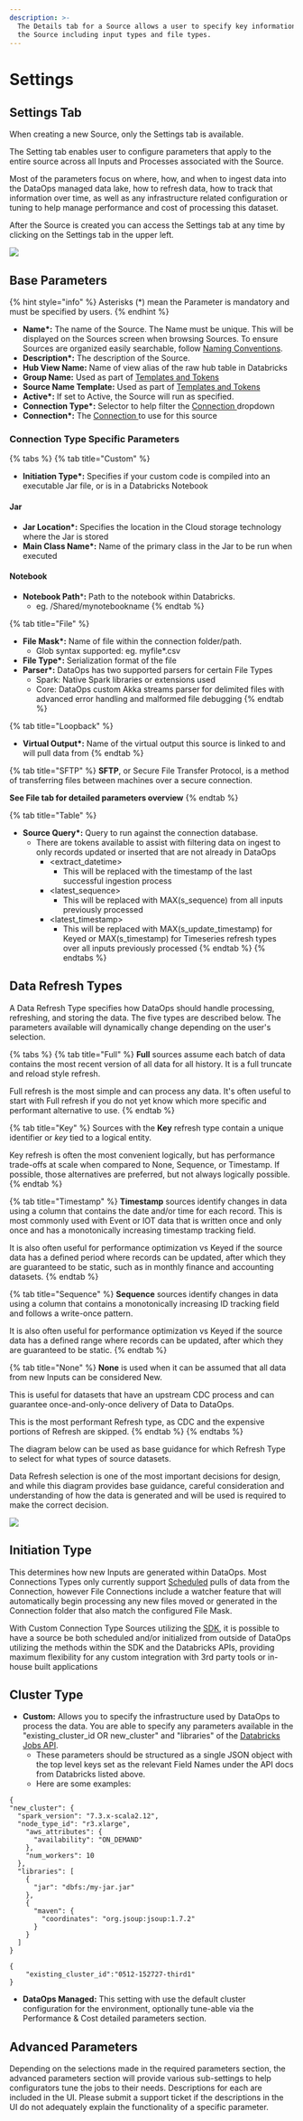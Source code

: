 ```yaml
---
description: >-
  The Details tab for a Source allows a user to specify key information about
  the Source including input types and file types.
---
```


# Settings

## Settings Tab

When creating a new Source, only the Settings tab is available. 

The Setting tab enables user to configure parameters that apply to the entire source across all Inputs and Processes associated with the Source.

Most of the parameters focus on where, how, and when to ingest data into the DataOps managed data lake, how to refresh data, how to track that information over time, as well as any infrastructure related configuration or tuning to help manage performance and cost of processing this dataset.

After the Source is created you can access the Settings tab at any time by clicking on the Settings tab in the upper left.

![](../../.gitbook/assets/image%20%28316%29.png)

## Base Parameters

{% hint style="info" %}
Asterisks \(\*\) mean the Parameter is mandatory and must be specified by users.
{% endhint %}

* **Name\*:** The name of the Source. The Name must be unique. This will be displayed on the Sources screen when browsing Sources. To ensure Sources are organized easily searchable, follow [Naming Conventions](https://intellio.gitbook.io/dataops/v/master/best-practices/naming-conventions).
* **Description\*:** The description of the Source.
* **Hub View Name:**  Name of view alias of the raw hub table in Databricks
* **Group Name:** Used as part of [Templates and Tokens](../validation-and-enrichment-rule-templates/)
* **Source Name Template:** Used as part of [Templates and Tokens](../validation-and-enrichment-rule-templates/)
* **Active\*:** If set to Active, the Source will run as specified.
* **Connection Type\*:** Selector to help filter the [Connection ](../connections.md)dropdown
* **Connection\*:** The [Connection ](../connections.md)to use for this source

### Connection Type Specific Parameters

{% tabs %}
{% tab title="Custom" %}
* **Initiation Type\*:** Specifies if your custom code is compiled into an executable Jar file, or is in a Databricks Notebook

#### Jar

* **Jar Location\*:** Specifies the location in the Cloud storage technology where the Jar is stored
* **Main Class Name\*:** Name of the primary class in the Jar to be run when executed

#### Notebook

* **Notebook Path**\***:** Path to the notebook within Databricks.
  * eg. /Shared/mynotebookname
{% endtab %}

{% tab title="File" %}
* **File Mask\*:** Name of file within the connection folder/path.
  * Glob syntax supported: eg. myfile\*.csv
* **File Type\*:** Serialization format of the file
* **Parser\*:** DataOps has two supported parsers for certain File Types
  * Spark: Native Spark libraries or extensions used
  * Core: DataOps custom Akka streams parser for delimited files with advanced error handling and malformed file debugging
{% endtab %}

{% tab title="Loopback" %}
* **Virtual Output\*:** Name of the virtual output this source is linked to and will pull data from
{% endtab %}

{% tab title="SFTP" %}
**SFTP**, or Secure File Transfer Protocol, is a method of transferring files between machines over a secure connection.

**See File tab for detailed parameters overview**
{% endtab %}

{% tab title="Table" %}
* **Source Query\*:** Query to run against the connection database.
  * There are tokens available to assist with filtering data on ingest to only records updated or inserted that are not already in DataOps
    * &lt;extract\_datetime&gt;
      * This will be replaced with the timestamp of the last successful ingestion process
    * &lt;latest\_sequence&gt;
      * This will be replaced with MAX\(s\_sequence\) from all inputs previously processed
    * &lt;latest\_timestamp&gt;
      * This will be replaced with MAX\(s\_update\_timestamp\) for Keyed or MAX\(s\_timestamp\) for Timeseries refresh types over all inputs previously processed
{% endtab %}
{% endtabs %}

## Data Refresh Types

A Data Refresh Type specifies how DataOps should handle processing, refreshing, and storing the data. The five types are described below. The parameters available will dynamically change depending on the user's selection.

{% tabs %}
{% tab title="Full" %}
**Full** sources assume each batch of data contains the most recent version of all data for all history. It is a full truncate and reload style refresh.

Full refresh is the most simple and can process any data. It's often useful to start with Full refresh if you do not yet know which more specific and performant alternative to use.
{% endtab %}

{% tab title="Key" %}
Sources with the **Key** refresh type contain a unique identifier or _key_ tied to a logical entity.

Key refresh is often the most convenient logically, but has performance trade-offs at scale when compared to None, Sequence, or Timestamp. If possible, those alternatives are preferred, but not always logically possible.
{% endtab %}

{% tab title="Timestamp" %}
**Timestamp** sources identify changes in data using a column that contains the date and/or time for each record. This is most commonly used with Event or IOT data that is written once and only once and has a monotonically increasing timestamp tracking field.

It is also often useful for performance optimization vs Keyed if the source data has a defined period where records can be updated, after which they are guaranteed to be static, such as in monthly finance and accounting datasets.
{% endtab %}

{% tab title="Sequence" %}
**Sequence** sources identify changes in data using a column that contains a monotonically increasing ID tracking field and follows a write-once pattern.

It is also often useful for performance optimization vs Keyed if the source data has a defined range where records can be updated, after which they are guaranteed to be static.
{% endtab %}

{% tab title="None" %}
**None** is used when it can be assumed that all data from new Inputs can be considered New.

This is useful for datasets that have an upstream CDC process and can guarantee once-and-only-once delivery of Data to DataOps.

This is the most performant Refresh type, as CDC and the expensive portions of Refresh are skipped. 
{% endtab %}
{% endtabs %}

The diagram below can be used as base guidance for which Refresh Type to select for what types of source datasets.

Data Refresh selection is one of the most important decisions for design, and while this diagram provides base guidance, careful consideration and understanding of how the data is generated and will be used is required to make the correct decision.

![](../../.gitbook/assets/image%20%28348%29.png)

## Initiation Type

This determines how new Inputs are generated within DataOps. Most Connections Types only currently support [Scheduled](../schedules.md) pulls of data from the Connection, however File Connections include a watcher feature that will automatically begin processing any new files moved or generated in the Connection folder that also match the configured File Mask.

With Custom Connection Type Sources utilizing the [SDK](../sdk/), it is possible to have a source be both scheduled and/or initialized from outside of DataOps utilizing the methods within the SDK and the Databricks APIs, providing maximum flexibility for any custom integration with 3rd party tools or in-house built applications 

## Cluster Type

* **Custom:** Allows you to specify the infrastructure used by DataOps to process the data. You are able to specify any parameters available in the "existing\_cluster\_id OR new\_cluster" and "libraries" of the [Databricks Jobs API](https://docs.databricks.com/dev-tools/api/latest/jobs.html).
  * These parameters should be structured as a single JSON object with the top level keys set as the relevant Field Names under the API docs from Databricks listed above.
  * Here are some examples:

```text
{
"new_cluster": {
  "spark_version": "7.3.x-scala2.12",
  "node_type_id": "r3.xlarge",
    "aws_attributes": {
      "availability": "ON_DEMAND"
    },
    "num_workers": 10
  },
  "libraries": [
    {
      "jar": "dbfs:/my-jar.jar"
    },
    {
      "maven": {
        "coordinates": "org.jsoup:jsoup:1.7.2"
      }
    }
  ]       
}
```

```text
{
    "existing_cluster_id":"0512-152727-third1"
}
```

* **DataOps Managed:** This setting with use the default cluster configuration for the environment, optionally tune-able via the Performance & Cost detailed parameters section.

## Advanced Parameters

Depending on the selections made in the required parameters section, the advanced parameters section will provide various sub-settings to help configurators tune the jobs to their needs. Descriptions for each are included in the UI. Please submit a support ticket if the descriptions in the UI do not adequately explain the functionality of a specific parameter.

